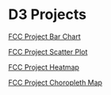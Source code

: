 # D3 Projects
[FCC Project Bar Chart](https://physicalpixel.github.io/D3/FCC_Bar_chart.html)

[FCC Project Scatter Plot](https://physicalpixel.github.io/D3/FCC_Scatter_Plot.html)

[FCC Project Heatmap](https://physicalpixel.github.io/D3/FCC_heatmap.html)

[FCC Project Choropleth Map](https://physicalpixel.github.io/D3/FCC_Choropleth.html)

